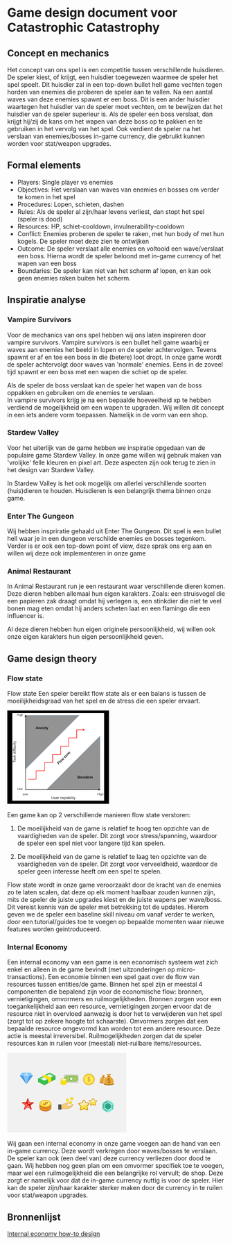 # Game design document voor Catastrophic Catastrophy

## Concept en mechanics
Het concept van ons spel is een competitie tussen verschillende huisdieren. De speler kiest, of krijgt, een huisdier toegewezen waarmee de speler het spel speelt. Dit huisdier zal in een top-down bullet hell game vechten tegen horden van enemies die proberen de speler aan te vallen. Na een aantal waves van deze enemies spawnt er een boss. Dit is een ander huisdier waartegen het huisdier van de speler moet vechten, om te bewijzen dat het huisdier van de speler superieur is. Als de speler een boss verslaat, dan krijgt hij/zij de kans om het wapen van deze boss op te pakken en te gebruiken in het vervolg van het spel. Ook verdient de speler na het verslaan van enemies/bosses in-game currency, die gebruikt kunnen worden voor stat/weapon upgrades.

## Formal elements
- Players: Single player vs enemies
- Objectives: Het verslaan van waves van enemies en bosses om verder te komen in het spel
- Procedures: Lopen, schieten, dashen
- Rules: Als de speler al zijn/haar levens verliest, dan stopt het spel (speler is dood)
- Resources: HP, schiet-cooldown, invulnerability-cooldown
- Conflict: Enemies proberen de speler te raken, met hun body of met hun kogels. De speler moet deze zien te ontwijken
- Outcome: De speler verslaat alle enemies en voltooid een wave/verslaat een boss. Hierna wordt de speler beloond met in-game currency of het wapen van een boss
- Boundaries: De speler kan niet van het scherm af lopen, en kan ook geen enemies raken buiten het scherm.

## Inspiratie analyse
### Vampire Survivors
Voor de mechanics van ons spel hebben wij ons laten inspireren door vampire survivors. Vampire survivors is een bullet hell game waarbij er waves aan enemies het beeld in lopen en de speler achtervolgen. Tevens spawnt er af en toe een boss in die (betere) loot dropt. In onze game wordt de speler achtervolgt door waves van 'normale' enemies. Eens in de zoveel tijd spawnt er een boss met een wapen die schiet op de speler. 

Als de speler de boss verslaat kan de speler het wapen van de boss oppakken en gebruiken om de enemies te verslaan.  
In vampire survivors krijg je na een bepaalde hoeveelheid xp te hebben verdiend de mogelijkheid om een wapen te upgraden. Wij willen dit concept in een iets andere vorm toepassen. Namelijk in de vorm van een shop.

### Stardew Valley
Voor het uiterlijk van de game hebben we inspiratie opgedaan van de populaire game Stardew Valley. In onze game willen wij gebruik maken van 'vrolijke' felle kleuren en pixel art. Deze aspecten zijn ook terug te zien in het design van Stardew Valley. 

In Stardew Valley is het ook mogelijk om allerlei verschillende soorten (huis)dieren te houden. Huisdieren is een belangrijk thema binnen onze game.

### Enter The Gungeon
Wij hebben inspriratie gehaald uit Enter The Gungeon. Dit spel is een bullet hell waar je in een dungeon verschilde enemies en bosses tegenkom. Verder is er ook een top-down point of view, deze sprak ons erg aan en willen wij deze ook implementeren in onze game


### Animal Restaurant

In Animal Restaurant run je een restaurant waar verschillende dieren komen. Deze dieren hebben allemaal hun eigen karakters. Zoals: een struisvogel die een papieren zak draagt omdat hij verlegen is, een stinkdier die niet te veel bonen mag eten omdat hij anders scheten laat en een flamingo die een influencer is. 

Al deze dieren hebben hun eigen originele persoonlijkheid, wij willen ook onze eigen karakters hun eigen persoonlijkheid geven.

## Game design theory
### Flow state
Flow state
Een speler bereikt flow state als er een balans is tussen de moeilijkheidsgraad van het spel en de stress die een speler ervaart.

![Flow state diagram](/docs/Groepje/Images/FlowState.png)

Een game kan op 2 verschillende manieren flow state verstoren:

1. De moeilijkheid van de game is relatief te hoog ten opzichte van de vaardigheden van de speler. Dit zorgt voor stress/spanning, waardoor de speler een spel niet voor langere tijd kan spelen.

2. De moeilijkheid van de game is relatief te laag ten opzichte van de vaardigheden van de speler. Dit zorgt voor verveeldheid, waardoor de speler geen interesse heeft om een spel te spelen.

Flow state wordt in onze game veroorzaakt door de kracht van de enemies zo te laten scalen, dat deze op elk moment haalbaar zouden kunnen zijn, mits de speler de juiste upgrades kiest en de juiste wapens per wave/boss. Dit vereist kennis van de speler met betrekking tot de updates. Hierom geven we de speler een baseline skill niveau om vanaf verder te werken, door een tutorial/guides toe te voegen op bepaalde momenten waar nieuwe features worden geintroduceerd.

### Internal Economy
Een internal economy van een game is een economisch systeem wat zich enkel en alleen in de game bevindt (met uitzonderingen op micro-transactions). Een economie binnen een spel gaat over de flow van resources tussen entities/de game. Binnen het spel zijn er meestal 4 componenten die bepalend zijn voor de economische flow: bronnen, vernietigingen, omvormers en ruilmogelijkheden. Bronnen zorgen voor een toegankelijkheid aan een resource, vernietigingen zorgen ervoor dat de resource niet in overvloed aanwezig is door het te verwijderen van het spel (zorgt tot op zekere hoogte tot schaarste). Omvormers zorgen dat een bepaalde resource omgevormd kan worden tot een andere resource. Deze actie is meestal irreversibel. Ruilmogelijkheden zorgen dat de speler resources kan in ruilen voor (meestal) niet-ruilbare items/resources.

![In game currencies](/docs/Groepje/Images/InGameCurrency.png)

Wij gaan een internal economy in onze game voegen aan de hand van een in-game currency. Deze wordt verkregen door waves/bosses te verslaan. De speler kan ook (een deel van) deze currency verliezen door dood te gaan. Wij hebben nog geen plan om een omvormer specifiek toe te voegen, maar wel een ruilmogelijkheid die een belangrijke rol vervult; de shop. Deze zorgt er namelijk voor dat de in-game currency nuttig is voor de speler. Hier kan de speler zijn/haar karakter sterker maken door de currency in te ruilen voor stat/weapon upgrades.

## Bronnenlijst
[Internal economy how-to design](https://www.peachpit.com/articles/article.aspx?p=1925649)
